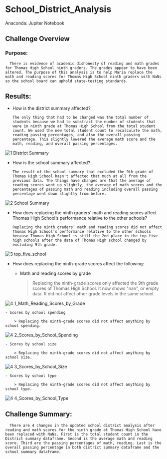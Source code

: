 # School_District_Analysis
Anaconda: Jupiter Notebook

## Challenge Overview

### Purpose:
	  There is evidence of academic dishonesty of reading and math grades for Thomas High School ninth graders. The grades appear to have been altered. The purpose of this analysis is to help Maria replace the math and reading scores for Thomas High School ninth graders with NaNs so the school board can uphold state-testing standards.
	
	
	
## Results: 

- How is the district summary affected?

	  The only thing that had to be changed was the total number of students because we had to substract the number of students that were in ninth grade at Thomas High School from the total student count. We used the new total student count to recalculate the math, reading passing percentages, and also the overall passing percentage. This slightly lowered the average math score and the math, reading, and overall passing percentages.
    
![1 District Summary](https://user-images.githubusercontent.com/89308251/133859142-c42d9880-07a4-44c3-a164-7497f0be18d2.png)

 
 
- How is the school summary affected?

	  The result of the school summary that excluded the 9th grade of Thomas High School hasn't affected that much at all from the previous data. The things have changed are that the average of reading scores went up slightly, the average of math scores and the percentages of passing math and reading including overall passing percentage went down slightly from before.
    
![2 School Summary](https://user-images.githubusercontent.com/89308251/133859168-8f51b889-ef3b-42d0-9623-4d99e8569ce6.png)
    
	
  
- How does replacing the ninth graders’ math and reading scores affect Thomas High School’s performance relative to the other schools?

	  Replacing the ninth graders’ math and reading scores did not affect Thomas High School’s performance relative to the other schools because Thomas High School is still the 2nd place in the top five high schools after the data of Thomas High school changed by excluding 9th grade.

![3 top_five_school](https://user-images.githubusercontent.com/89308251/133859181-f89fd268-860c-45fd-90ab-b78628ff2f1c.png)



- How does replacing the ninth-grade scores affect the following:


    - Math and reading scores by grade
        
        > Replacing the ninth-grade scores only affected the 9th grade scores of Thomas High School. It now shows "nan", or empty data. It did not affect other grade levels in the same school.
	
![4 1_Math_Reading_Scores_by_Grade](https://user-images.githubusercontent.com/89308251/133859231-3008c240-b629-4d4a-b133-c070dd82728c.png)


    - Scores by school spending
    
        > Replacing the ninth-grade scores did not affect anything by school spending.
	
![4 2_Scores_by_School_Spending](https://user-images.githubusercontent.com/89308251/133859235-c0036659-59ee-41df-8d2d-f992f00f9165.png)
    
    
    - Scores by school size
    
        > Replacing the ninth-grade scores did not affect anything by school size.

![4 3_Scores_by_School_Size](https://user-images.githubusercontent.com/89308251/133859243-cde2cef4-2229-4e54-98a3-eff683f768f1.png)
    
    
    - Scores by school type
    
        > Replacing the ninth-grade scores did not affect anything by school type.
      
 ![4 4_Scores_by_School_Type](https://user-images.githubusercontent.com/89308251/133859252-80c04b2e-10da-4604-8587-039e3cc33227.png)
    
        
    

## Challenge Summary: 

	  There are 4 changes in the updated school district analysis after reading and math scores for the ninth grade at Thomas High School have been replaced with NaNs. First is the total student count in the District summary dataframe. Second is the average math and reading score. Third are the passing percentages of math, reading. Last is the overall passing percentage in both district summary dataframe and the school summary dataframe.
   

